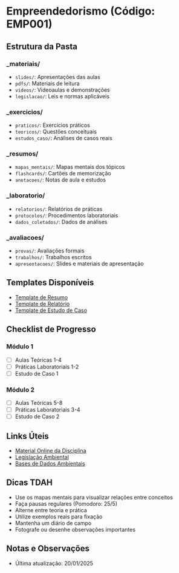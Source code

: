 # Empreendedorismo (Código: EMP001)

## Estrutura da Pasta
### _materiais/
- `slides/`: Apresentações das aulas
- `pdfs/`: Materiais de leitura
- `videos/`: Videoaulas e demonstrações
- `legislacao/`: Leis e normas aplicáveis

### _exercicios/
- `praticos/`: Exercícios práticos
- `teoricos/`: Questões conceituais
- `estudos_caso/`: Análises de casos reais

### _resumos/
- `mapas_mentais/`: Mapas mentais dos tópicos
- `flashcards/`: Cartões de memorização
- `anotacoes/`: Notas de aula e estudos

### _laboratorio/
- `relatorios/`: Relatórios de práticas
- `protocolos/`: Procedimentos laboratoriais
- `dados_coletados/`: Dados de análises

### _avaliacoes/
- `provas/`: Avaliações formais
- `trabalhos/`: Trabalhos escritos
- `apresentacoes/`: Slides e materiais de apresentação

## Templates Disponíveis
- [Template de Resumo](_resumos/template_resumo.md)
- [Template de Relatório](_laboratorio/template_relatorio.md)
- [Template de Estudo de Caso](_exercicios/template_estudo_caso.md)

## Checklist de Progresso
### Módulo 1
- [ ] Aulas Teóricas 1-4
- [ ] Práticas Laboratoriais 1-2
- [ ] Estudo de Caso 1

### Módulo 2
- [ ] Aulas Teóricas 5-8
- [ ] Práticas Laboratoriais 3-4
- [ ] Estudo de Caso 2

## Links Úteis
- [Material Online da Disciplina](link_aqui)
- [Legislação Ambiental](link_aqui)
- [Bases de Dados Ambientais](link_aqui)

## Dicas TDAH
- Use os mapas mentais para visualizar relações entre conceitos
- Faça pausas regulares (Pomodoro: 25/5)
- Alterne entre teoria e prática
- Utilize exemplos reais para fixação
- Mantenha um diário de campo
- Fotografe ou desenhe observações importantes

## Notas e Observações
- Última atualização: 20/01/2025
